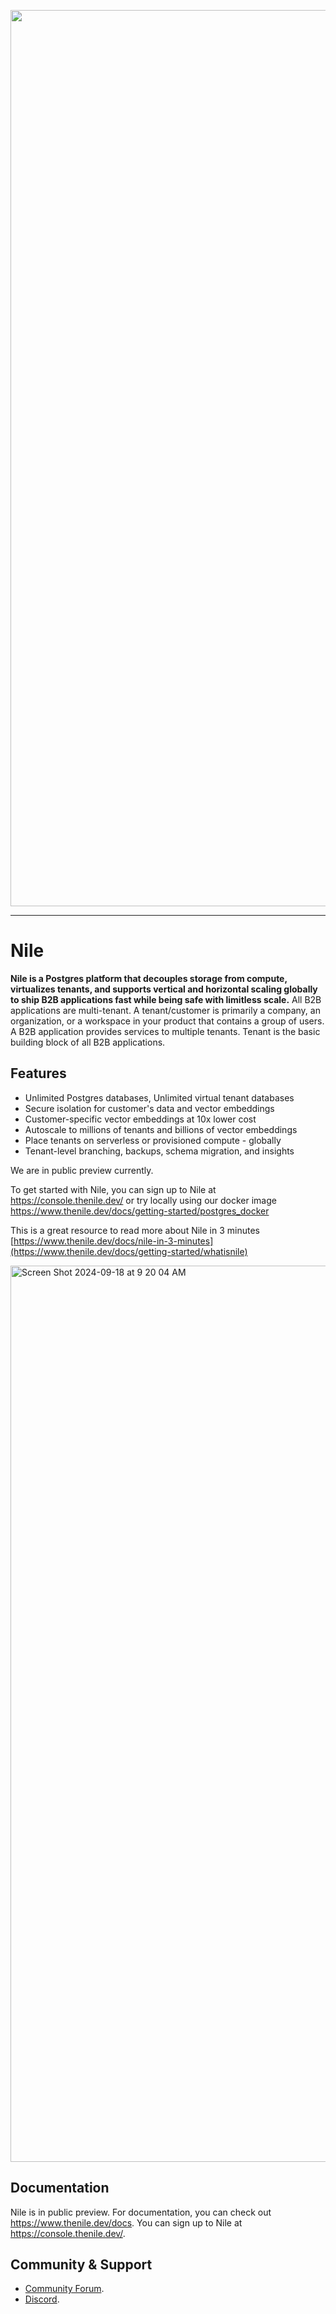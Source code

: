 <p align="center">
  <img width="1434" alt="Screen Shot 2024-09-18 at 9 20 04 AM" src="https://github.com/user-attachments/assets/20585883-5cdc-4f15-93d3-dc150e87bc11">
</p>

---

# Nile

**Nile is a Postgres platform that decouples storage from compute, virtualizes tenants, and supports vertical and horizontal scaling globally to ship B2B applications fast while being safe with limitless scale.** All B2B applications are multi-tenant. A tenant/customer is primarily a company, an organization, or a workspace in your product that contains a group of users. A B2B application provides services to multiple tenants. Tenant is the basic building block of all B2B applications.

## Features

- Unlimited Postgres databases, Unlimited virtual tenant databases
- Secure isolation for customer's data and vector embeddings
- Customer-specific vector embeddings at 10x lower cost
- Autoscale to millions of tenants and billions of vector embeddings
- Place tenants on serverless or provisioned compute - globally
- Tenant-level branching, backups, schema migration, and insights

We are in public preview currently. 

To get started with Nile, you can sign up to Nile at https://console.thenile.dev/ or try locally using our docker image https://www.thenile.dev/docs/getting-started/postgres_docker

This is a great resource to read more about Nile in 3 minutes [https://www.thenile.dev/docs/nile-in-3-minutes](https://www.thenile.dev/docs/getting-started/whatisnile)

<img width="1434" alt="Screen Shot 2024-09-18 at 9 20 04 AM" src="https://github.com/user-attachments/assets/a78a2181-c00a-47e8-aa17-3d8b99cbe70d">


## Documentation

Nile is in public preview. For documentation, you can check out https://www.thenile.dev/docs. You can sign up to Nile at https://console.thenile.dev/.

## Community & Support

- [Community Forum](https://github.com/orgs/niledatabase/discussions).
- [Discord](https://discord.gg/s7hcR9Hxj3).
